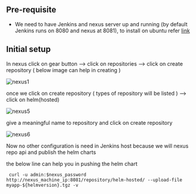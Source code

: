 ## Pre-requisite

 - We need to have Jenkins and nexus server up and running (by default Jenkins runs on 8080 and nexus at 8081), to install on ubuntu refer [link](https://github.com/DeekshithSN/cheatsheet/blob/master/installtion_guide_ubuntu.md)

## Initial setup 

In nexus click on gear button --> click on repositories --> click on create repository ( below image can help in creating )

![nexus1](https://user-images.githubusercontent.com/29688323/136389371-2bc67fb7-8a21-47d8-82bf-59753d6a1ee4.JPG)

once we click on create repository ( types of repository will be listed ) --> click on helm(hosted)

![nexus5](https://user-images.githubusercontent.com/29688323/136393148-6a4b4e39-dcd6-48c7-91aa-377993cbef1a.JPG)

give a meaningful name to repository and click on create repository  

![nexus6](https://user-images.githubusercontent.com/29688323/136393453-78e9486a-c0c0-4703-909f-b1f0d409fa28.JPG)

Now no other configuration is need in Jenkins host because we will nexus repo api and publish the helm charts 

the below line can help you in pushing the helm chart 

```
 curl -u admin:$nexus_password http://nexus_machine_ip:8081/repository/helm-hosted/ --upload-file myapp-${helmversion}.tgz -v
```


